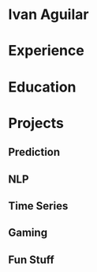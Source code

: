 # Ivan Aguilar

# Experience

# Education

# Projects
## Prediction
## NLP
## Time Series
## Gaming
## Fun Stuff
